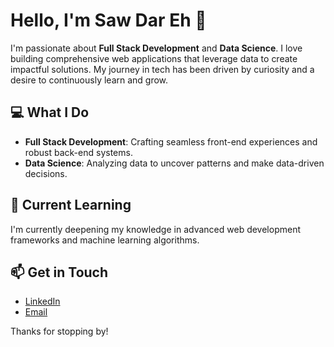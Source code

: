 # Hello, I'm Saw Dar Eh 👋

I'm passionate about **Full Stack Development** and **Data Science**. I love building comprehensive web applications that leverage data to create impactful solutions. My journey in tech has been driven by curiosity and a desire to continuously learn and grow.

## 💻 What I Do
- **Full Stack Development**: Crafting seamless front-end experiences and robust back-end systems.
- **Data Science**: Analyzing data to uncover patterns and make data-driven decisions.

## 🌱 Current Learning
I'm currently deepening my knowledge in advanced web development frameworks and machine learning algorithms.

## 📫 Get in Touch
- [LinkedIn](https://www.linkedin.com/in/sawd-dar-eh)
- [Email](mailto:ehdar140759@gmail.com)

Thanks for stopping by!

